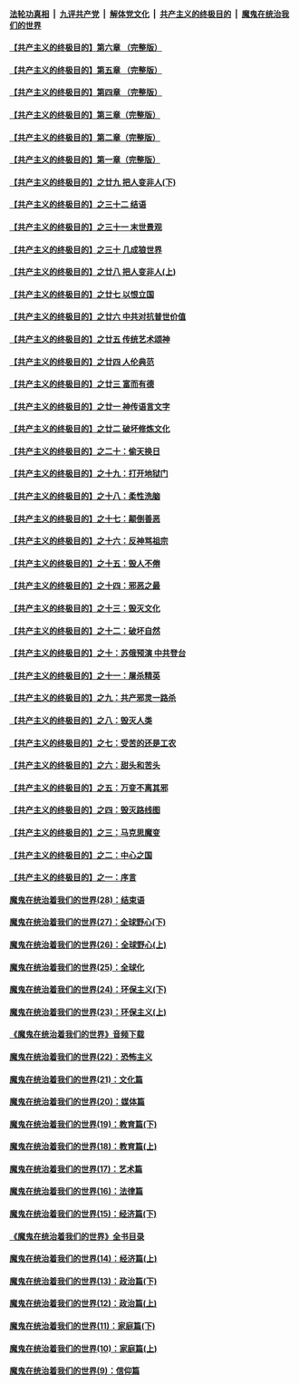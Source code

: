 ####  [法轮功真相](../../../../basic/blob/master/README.md?t=11062201) &nbsp;|&nbsp; [九评共产党](../../../../9ping.md/blob/master/README.md?t=11062201) &nbsp;|&nbsp; [解体党文化](../../../../jtdwh.md/blob/master/README.md?t=11062201)  &nbsp;|&nbsp; [共产主义的终极目的](../../../../gczydzjmd.md/blob/master/README.md?t=11062201) &nbsp;|&nbsp; [魔鬼在统治我们的世界](../../../../mgztzwmdsj.md/blob/master/README.md?t=11062201) 

#### [【共产主义的终极目的】第六章 （完整版）](../pages/nsc422/n11428913.md?t=11062201) 

#### [【共产主义的终极目的】第五章 （完整版）](../pages/nsc422/n11428912.md?t=11062201) 

#### [【共产主义的终极目的】第四章 （完整版）](../pages/nsc422/n11428907.md?t=11062201) 

#### [【共产主义的终极目的】第三章（完整版）](../pages/nsc422/n11428848.md?t=11062201) 

#### [【共产主义的终极目的】第二章（完整版）](../pages/nsc422/n11428831.md?t=11062201) 

#### [【共产主义的终极目的】第一章（完整版）](../pages/nsc422/n11417651.md?t=11062201) 

#### [【共产主义的终极目的】之廿九 把人变非人(下)](../pages/nsc422/n11344140.md?t=11062201) 

#### [【共产主义的终极目的】之三十二 结语](../pages/nsc422/n11360535.md?t=11062201) 

#### [【共产主义的终极目的】之三十一 末世景观](../pages/nsc422/n11351129.md?t=11062201) 

#### [【共产主义的终极目的】之三十 几成狼世界](../pages/nsc422/n11348280.md?t=11062201) 

#### [【共产主义的终极目的】之廿八 把人变非人(上)](../pages/nsc422/n11340492.md?t=11062201) 

#### [【共产主义的终极目的】之廿七 以恨立国](../pages/nsc422/n11336944.md?t=11062201) 

#### [【共产主义的终极目的】之廿六 中共对抗普世价值](../pages/nsc422/n11324785.md?t=11062201) 

#### [【共产主义的终极目的】之廿五 传统艺术颂神](../pages/nsc422/n11296396.md?t=11062201) 

#### [【共产主义的终极目的】之廿四 人伦典范](../pages/nsc422/n11296397.md?t=11062201) 

#### [【共产主义的终极目的】之廿三 富而有德](../pages/nsc422/n11283598.md?t=11062201) 

#### [【共产主义的终极目的】之廿一 神传语言文字](../pages/nsc422/n11263265.md?t=11062201) 

#### [【共产主义的终极目的】之廿二 破坏修炼文化](../pages/nsc422/n11245728.md?t=11062201) 

#### [【共产主义的终极目的】之二十：偷天换日](../pages/nsc422/n11238846.md?t=11062201) 

#### [【共产主义的终极目的】之十九：打开地狱门](../pages/nsc422/n11206376.md?t=11062201) 

#### [【共产主义的终极目的】之十八：柔性洗脑](../pages/nsc422/n11199994.md?t=11062201) 

#### [【共产主义的终极目的】之十七：颠倒善恶](../pages/nsc422/n11179782.md?t=11062201) 

#### [【共产主义的终极目的】之十六：反神骂祖宗](../pages/nsc422/n11166798.md?t=11062201) 

#### [【共产主义的终极目的】之十五：毁人不倦](../pages/nsc422/n11166792.md?t=11062201) 

#### [【共产主义的终极目的】之十四：邪恶之最](../pages/nsc422/n11150249.md?t=11062201) 

#### [【共产主义的终极目的】之十三：毁灭文化](../pages/nsc422/n11135227.md?t=11062201) 

#### [【共产主义的终极目的】之十二：破坏自然](../pages/nsc422/n11135214.md?t=11062201) 

#### [【共产主义的终极目的】之十：苏俄预演 中共登台](../pages/nsc422/n11118424.md?t=11062201) 

#### [【共产主义的终极目的】之十一：屠杀精英](../pages/nsc422/n11118442.md?t=11062201) 

#### [【共产主义的终极目的】之九：共产邪灵一路杀](../pages/nsc422/n11114139.md?t=11062201) 

#### [【共产主义的终极目的】之八：毁灭人类](../pages/nsc422/n11108503.md?t=11062201) 

#### [【共产主义的终极目的】之七：受苦的还是工农](../pages/nsc422/n11101809.md?t=11062201) 

#### [【共产主义的终极目的】之六：甜头和苦头](../pages/nsc422/n11096971.md?t=11062201) 

#### [【共产主义的终极目的】之五：万变不离其邪](../pages/nsc422/n11091285.md?t=11062201) 

#### [【共产主义的终极目的】之四：毁灭路线图](../pages/nsc422/n11086284.md?t=11062201) 

#### [【共产主义的终极目的】之三：马克思魔变](../pages/nsc422/n11061941.md?t=11062201) 

#### [【共产主义的终极目的】之二：中心之国](../pages/nsc422/n11047728.md?t=11062201) 

#### [【共产主义的终极目的】之一：序言](../pages/nsc422/n11086077.md?t=11062201) 

#### [魔鬼在统治着我们的世界(28)：结束语](../pages/nsc422/n10936246.md?t=11062201) 

#### [魔鬼在统治着我们的世界(27)：全球野心(下)](../pages/nsc422/n10928319.md?t=11062201) 

#### [魔鬼在统治着我们的世界(26)：全球野心(上)](../pages/nsc422/n10900318.md?t=11062201) 

#### [魔鬼在统治着我们的世界(25)：全球化](../pages/nsc422/n10788205.md?t=11062201) 

#### [魔鬼在统治着我们的世界(24)：环保主义(下)](../pages/nsc422/n10695307.md?t=11062201) 

#### [魔鬼在统治着我们的世界(23)：环保主义(上)](../pages/nsc422/n10688613.md?t=11062201) 

#### [《魔鬼在统治着我们的世界》音频下载](../pages/nsc422/n10635553.md?t=11062201) 

#### [魔鬼在统治着我们的世界(22)：恐怖主义](../pages/nsc422/n10614727.md?t=11062201) 

#### [魔鬼在统治着我们的世界(21)：文化篇](../pages/nsc422/n10597706.md?t=11062201) 

#### [魔鬼在统治着我们的世界(20)：媒体篇](../pages/nsc422/n10586579.md?t=11062201) 

#### [魔鬼在统治着我们的世界(19)：教育篇(下)](../pages/nsc422/n10564808.md?t=11062201) 

#### [魔鬼在统治着我们的世界(18)：教育篇(上)](../pages/nsc422/n10526970.md?t=11062201) 

#### [魔鬼在统治着我们的世界(17)：艺术篇](../pages/nsc422/n10499093.md?t=11062201) 

#### [魔鬼在统治着我们的世界(16)：法律篇](../pages/nsc422/n10485969.md?t=11062201) 

#### [魔鬼在统治着我们的世界(15)：经济篇(下)](../pages/nsc422/n10469975.md?t=11062201) 

#### [《魔鬼在统治着我们的世界》全书目录](../pages/nsc422/n10464261.md?t=11062201) 

#### [魔鬼在统治着我们的世界(14)：经济篇(上)](../pages/nsc422/n10457370.md?t=11062201) 

#### [魔鬼在统治着我们的世界(13)：政治篇(下)](../pages/nsc422/n10448270.md?t=11062201) 

#### [魔鬼在统治着我们的世界(12)：政治篇(上)](../pages/nsc422/n10444576.md?t=11062201) 

#### [魔鬼在统治着我们的世界(11)：家庭篇(下)](../pages/nsc422/n10440961.md?t=11062201) 

#### [魔鬼在统治着我们的世界(10)：家庭篇(上)](../pages/nsc422/n10435448.md?t=11062201) 

#### [魔鬼在统治着我们的世界(9)：信仰篇](../pages/nsc422/n10432159.md?t=11062201) 

